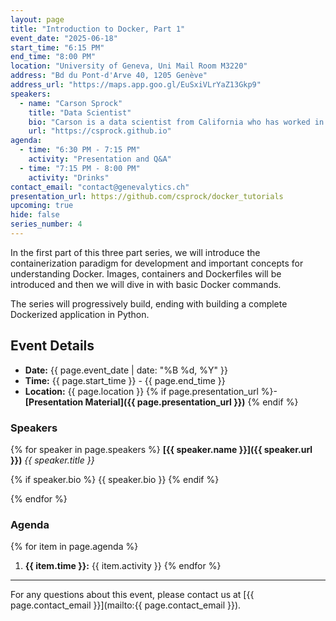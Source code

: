 ```yaml
---
layout: page
title: "Introduction to Docker, Part 1"
event_date: "2025-06-18"
start_time: "6:15 PM"
end_time: "8:00 PM"
location: "University of Geneva, Uni Mail Room M3220"
address: "Bd du Pont-d'Arve 40, 1205 Genève"
address_url: "https://maps.app.goo.gl/EuSxiVLrYaZ13Gkp9"
speakers:
  - name: "Carson Sprock"
    title: "Data Scientist"
    bio: "Carson is a data scientist from California who has worked in the freight and commodities industries. He is a generalist but has a special interest in time series."
    url: "https://csprock.github.io"
agenda:
  - time: "6:30 PM - 7:15 PM"
    activity: "Presentation and Q&A"
  - time: "7:15 PM - 8:00 PM"
    activity: "Drinks"
contact_email: "contact@genevalytics.ch"
presentation_url: https://github.com/csprock/docker_tutorials
upcoming: true
hide: false
series_number: 4
---
```


In the first part of this three part series, we will introduce the containerization paradigm for development and important concepts for understanding Docker. Images, containers and Dockerfiles will be introduced and then we will dive in with basic Docker commands. 

The series will progressively build, ending with building a complete Dockerized application in Python.

## Event Details

- **Date:** {{ page.event_date | date: "%B %d, %Y" }}
- **Time:** {{ page.start_time }} - {{ page.end_time }}
- **Location:** {{ page.location }}
{% if page.presentation_url %}- **[Presentation Material]({{ page.presentation_url }})** {% endif %}

### Speakers

{% for speaker in page.speakers %}
**[{{ speaker.name }}]({{ speaker.url }})**
*{{ speaker.title }}*

{% if speaker.bio %} {{ speaker.bio }} {% endif %}


{% endfor %}

### Agenda

{% for item in page.agenda %}
1. **{{ item.time }}:** {{ item.activity }}
{% endfor %}

---

For any questions about this event, please contact us at [{{ page.contact_email }}](mailto:{{ page.contact_email }}).